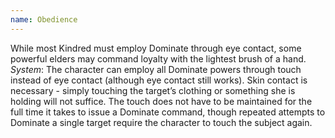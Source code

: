 ```yaml
---
name: Obedience
---
```


While most Kindred must employ Dominate through eye contact, some powerful elders may command loyalty with the lightest brush of a hand.
_System_: The character can employ all Dominate powers through touch instead of eye contact (although eye contact still works). Skin contact is necessary - simply touching the target’s clothing or something she is holding will not suffice. The touch does not have to be maintained for the full time it takes to issue a Dominate command, though repeated attempts to Dominate a single target require the character to touch the subject again.